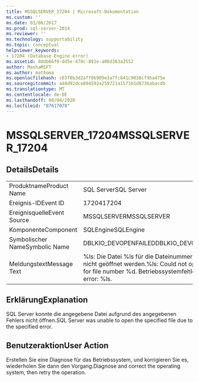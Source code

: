 ```yaml
---
title: MSSQLSERVER_17204 | Microsoft-Dokumentation
ms.custom: ''
ms.date: 03/06/2017
ms.prod: sql-server-2014
ms.reviewer: ''
ms.technology: supportability
ms.topic: conceptual
helpviewer_keywords:
- 17204 (Database Engine error)
ms.assetid: 40db66f9-dd5e-478c-891e-a06d363a2552
author: MashaMSFT
ms.author: mathoma
ms.openlocfilehash: c63f0b3d2aff8b909e3a7fc841c9038cf95a475e
ms.sourcegitcommit: ad4d92dce894592a259721a1571b1d8736abacdb
ms.translationtype: MT
ms.contentlocale: de-DE
ms.lasthandoff: 08/04/2020
ms.locfileid: "87617078"
---
```

# <a name="mssqlserver_17204"></a><span data-ttu-id="33ca8-102">MSSQLSERVER_17204</span><span class="sxs-lookup"><span data-stu-id="33ca8-102">MSSQLSERVER_17204</span></span>
    
## <a name="details"></a><span data-ttu-id="33ca8-103">Details</span><span class="sxs-lookup"><span data-stu-id="33ca8-103">Details</span></span>  
  
|||  
|-|-|  
|<span data-ttu-id="33ca8-104">Produktname</span><span class="sxs-lookup"><span data-stu-id="33ca8-104">Product Name</span></span>|<span data-ttu-id="33ca8-105">SQL Server</span><span class="sxs-lookup"><span data-stu-id="33ca8-105">SQL Server</span></span>|  
|<span data-ttu-id="33ca8-106">Ereignis-ID</span><span class="sxs-lookup"><span data-stu-id="33ca8-106">Event ID</span></span>|<span data-ttu-id="33ca8-107">17204</span><span class="sxs-lookup"><span data-stu-id="33ca8-107">17204</span></span>|  
|<span data-ttu-id="33ca8-108">Ereignisquelle</span><span class="sxs-lookup"><span data-stu-id="33ca8-108">Event Source</span></span>|<span data-ttu-id="33ca8-109">MSSQLSERVER</span><span class="sxs-lookup"><span data-stu-id="33ca8-109">MSSQLSERVER</span></span>|  
|<span data-ttu-id="33ca8-110">Komponente</span><span class="sxs-lookup"><span data-stu-id="33ca8-110">Component</span></span>|<span data-ttu-id="33ca8-111">SQLEngine</span><span class="sxs-lookup"><span data-stu-id="33ca8-111">SQLEngine</span></span>|  
|<span data-ttu-id="33ca8-112">Symbolischer Name</span><span class="sxs-lookup"><span data-stu-id="33ca8-112">Symbolic Name</span></span>|<span data-ttu-id="33ca8-113">DBLKIO_DEVOPENFAILED</span><span class="sxs-lookup"><span data-stu-id="33ca8-113">DBLKIO_DEVOPENFAILED</span></span>|  
|<span data-ttu-id="33ca8-114">Meldungstext</span><span class="sxs-lookup"><span data-stu-id="33ca8-114">Message Text</span></span>|<span data-ttu-id="33ca8-115">%ls: Die Datei %ls für die Dateinummer %d konnte nicht geöffnet werden.</span><span class="sxs-lookup"><span data-stu-id="33ca8-115">%ls: Could not open file %ls for file number %d.</span></span>  <span data-ttu-id="33ca8-116">Betriebssystemfehler: %ls.</span><span class="sxs-lookup"><span data-stu-id="33ca8-116">OS error: %ls.</span></span>|  
  
## <a name="explanation"></a><span data-ttu-id="33ca8-117">Erklärung</span><span class="sxs-lookup"><span data-stu-id="33ca8-117">Explanation</span></span>  
 <span data-ttu-id="33ca8-118">SQL Server konnte die angegebene Datei aufgrund des angegebenen Fehlers nicht öffnen.</span><span class="sxs-lookup"><span data-stu-id="33ca8-118">SQL Server was unable to open the specified file due to the specified error.</span></span>  
  
## <a name="user-action"></a><span data-ttu-id="33ca8-119">Benutzeraktion</span><span class="sxs-lookup"><span data-stu-id="33ca8-119">User Action</span></span>  
 <span data-ttu-id="33ca8-120">Erstellen Sie eine Diagnose für das Betriebssystem, und korrigieren Sie es, wiederholen Sie dann den Vorgang.</span><span class="sxs-lookup"><span data-stu-id="33ca8-120">Diagnose and correct the operating system, then retry the operation.</span></span>  
  
  

